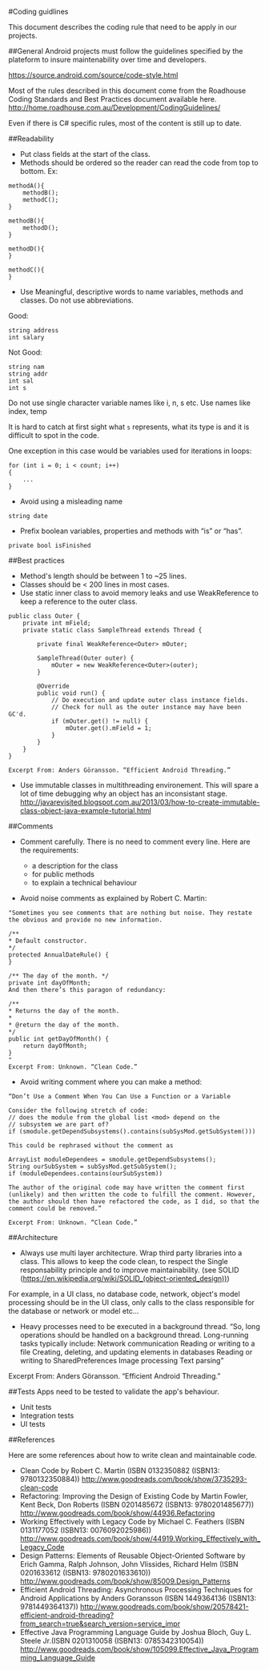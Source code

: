 #Coding guidlines

This document describes the coding rule that need to be apply in our projects.

##General
Android projects must follow the guidelines specified by the plateform to insure maintenability over time and developers.

https://source.android.com/source/code-style.html

Most of the rules described in this document come from the Roadhouse Coding Standards and Best Practices document available here.
http://home.roadhouse.com.au/Development/CodingGuidelines/

Even if there is C# specific rules, most of the content is still up to date.

##Readability

- Put class fields at the start of the class.
- Methods should be ordered so the reader can read the code from top to bottom.
Ex:
```
methodA(){
    methodB();
    methodC();
}

methodB(){
    methodD();
}

methodD(){
}

methodC(){
}
```


- Use Meaningful, descriptive words to name variables, methods and classes. Do not use abbreviations.

Good:
```
string address
int salary 
```
Not Good:
```
string nam
string addr
int sal
int s
```


Do not use single character variable names like i, n, s etc. Use names like index, temp 

It is hard to catch at first sight what `s` represents, what its type is and it is difficult to spot in the code.

One exception in this case would be variables used for iterations in loops: 

```
for (int i = 0; i < count; i++)
{
    ...
}
```

  
- Avoid using a misleading name
```
string date
```

- Prefix boolean variables, properties and methods with “is” or “has”.
```
private bool isFinished
```

##Best practices

- Method's length should be between 1 to ~25 lines.
- Classes should be < 200 lines in most cases.
- Use static inner class to avoid memory leaks and use WeakReference to keep a reference to the outer class.
```
public class Outer {
    private int mField;
    private static class SampleThread extends Thread {

        private final WeakReference<Outer> mOuter;

        SampleThread(Outer outer) {
            mOuter = new WeakReference<Outer>(outer);
        }

        @Override
        public void run() {
            // Do execution and update outer class instance fields.
            // Check for null as the outer instance may have been GC'd.
            if (mOuter.get() != null) {
                mOuter.get().mField = 1;
            }
        }
    }
}

Excerpt From: Anders Göransson. “Efficient Android Threading.” 
```

- Use immutable classes in multithreading environement.
This will spare a lot of time debugging why an object has an inconsistant stage.
http://javarevisited.blogspot.com.au/2013/03/how-to-create-immutable-class-object-java-example-tutorial.html

##Comments
- Comment carefully. There is no need to comment every line.
Here are the requirements:
    + a description for the class
    + for public methods
    + to explain a technical behaviour

- Avoid noise comments as explained by Robert C. Martin:
```
"Sometimes you see comments that are nothing but noise. They restate the obvious and provide no new information.

/**
* Default constructor.
*/
protected AnnualDateRule() {
}

/** The day of the month. */
private int dayOfMonth;
And then there’s this paragon of redundancy:

/**
* Returns the day of the month.
*
* @return the day of the month.
*/
public int getDayOfMonth() {
    return dayOfMonth;
}
"
Excerpt From: Unknown. “Clean Code.”  
```

- Avoid writing comment where you can make a method:
```
“Don’t Use a Comment When You Can Use a Function or a Variable

Consider the following stretch of code:
// does the module from the global list <mod> depend on the
// subsystem we are part of?
if (smodule.getDependSubsystems().contains(subSysMod.getSubSystem()))

This could be rephrased without the comment as

ArrayList moduleDependees = smodule.getDependSubsystems();
String ourSubSystem = subSysMod.getSubSystem();
if (moduleDependees.contains(ourSubSystem))

The author of the original code may have written the comment first (unlikely) and then written the code to fulfill the comment. However, the author should then have refactored the code, as I did, so that the comment could be removed.”

Excerpt From: Unknown. “Clean Code.”
```


##Architecture
- Always use multi layer architecture. 
Wrap third party libraries into a class. This allows to keep the code clean, to respect the Single responsability principle and to improve maintainability. (see SOLID (https://en.wikipedia.org/wiki/SOLID_(object-oriented_design)))

For example, in a UI class, no database code, network, object's model processing should be in the UI class, only calls to the class responsible for the database or network or model etc...

- Heavy processes need to be executed in a background thread.
“So, long operations should be handled on a background thread. Long-running tasks typically include:
Network communication
Reading or writing to a file
Creating, deleting, and updating elements in databases
Reading or writing to SharedPreferences
Image processing
Text parsing”

Excerpt From: Anders Göransson. “Efficient Android Threading.” 

##Tests
Apps need to be tested to validate the app's behaviour.
- Unit tests
- Integration tests
- UI tests

##References

Here are some references about how to write clean and maintainable code.

- Clean Code by Robert C. Martin (ISBN 0132350882 (ISBN13: 9780132350884)) http://www.goodreads.com/book/show/3735293-clean-code
- Refactoring: Improving the Design of Existing Code by Martin Fowler, Kent Beck, Don Roberts (ISBN 0201485672 (ISBN13: 9780201485677)) http://www.goodreads.com/book/show/44936.Refactoring
- Working Effectively with Legacy Code by Michael C. Feathers (ISBN 0131177052 (ISBN13: 0076092025986)) http://www.goodreads.com/book/show/44919.Working_Effectively_with_Legacy_Code
- Design Patterns: Elements of Reusable Object-Oriented Software by Erich Gamma, Ralph Johnson, John Vlissides, Richard Helm (ISBN 0201633612 (ISBN13: 9780201633610)) http://www.goodreads.com/book/show/85009.Design_Patterns
- Efficient Android Threading: Asynchronous Processing Techniques for Android Applications by Anders Goransson (ISBN 1449364136 (ISBN13: 9781449364137)) http://www.goodreads.com/book/show/20578421-efficient-android-threading?from_search=true&search_version=service_impr
- Effective Java Programming Language Guide by Joshua Bloch, Guy L. Steele Jr.(ISBN 0201310058 (ISBN13: 0785342310054)) http://www.goodreads.com/book/show/105099.Effective_Java_Programming_Language_Guide

